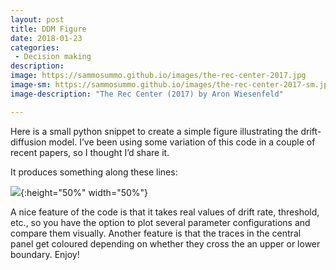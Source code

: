 ```yaml
---
layout: post
title: DDM Figure
date: 2018-01-23
categories:
 - Decision making
description:
image: https://sammosummo.github.io/images/the-rec-center-2017.jpg
image-sm: https://sammosummo.github.io/images/the-rec-center-2017-sm.jpg
image-description: "The Rec Center (2017) by Aron Wiesenfeld"

---
```

Here is a small python snippet to create a simple figure illustrating the drift-diffusion model. I’ve been using some variation of this code in a couple of recent papers, so I thought I’d share it.

It produces something along these lines:

![](https://sammosummo.github.io/images/ddm.png){:height="50%" width="50%"}

A nice feature of the code is that it takes real values of drift rate, threshold, etc., so you have the option to plot several parameter configurations and compare them visually. Another feature is that the traces in the central panel get coloured depending on whether they cross the an upper or lower boundary. Enjoy!

<script src="https://gist.github.com/sammosummo/dbc28e35cc40bd7f9e020f6920a43142.js"></script>
